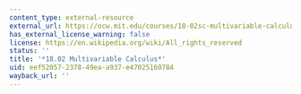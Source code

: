 ```yaml
---
content_type: external-resource
external_url: https://ocw.mit.edu/courses/18-02sc-multivariable-calculus-fall-2010/
has_external_license_warning: false
license: https://en.wikipedia.org/wiki/All_rights_reserved
status: ''
title: '*18.02 Multivariable Calculus*'
uid: eef52057-2378-49ea-a937-e47025160784
wayback_url: ''
---
```

